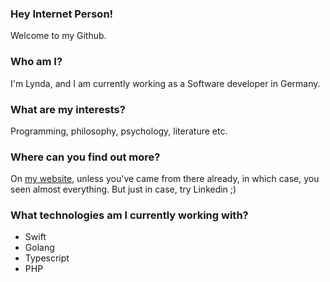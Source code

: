 ### Hey Internet Person!
Welcome to my Github.

### Who am I?
I'm Lynda, and I am currently working as a Software developer in Germany.

### What are my interests?
Programming, philosophy, psychology, literature etc.

### Where can you find out more?
On [my website](http://lyndachiwetelu.com), unless you've came from there already, in which case, you seen almost everything. But just in case, try Linkedin ;)

### What technologies am I currently working with?
- Swift
- Golang
- Typescript
- PHP 

